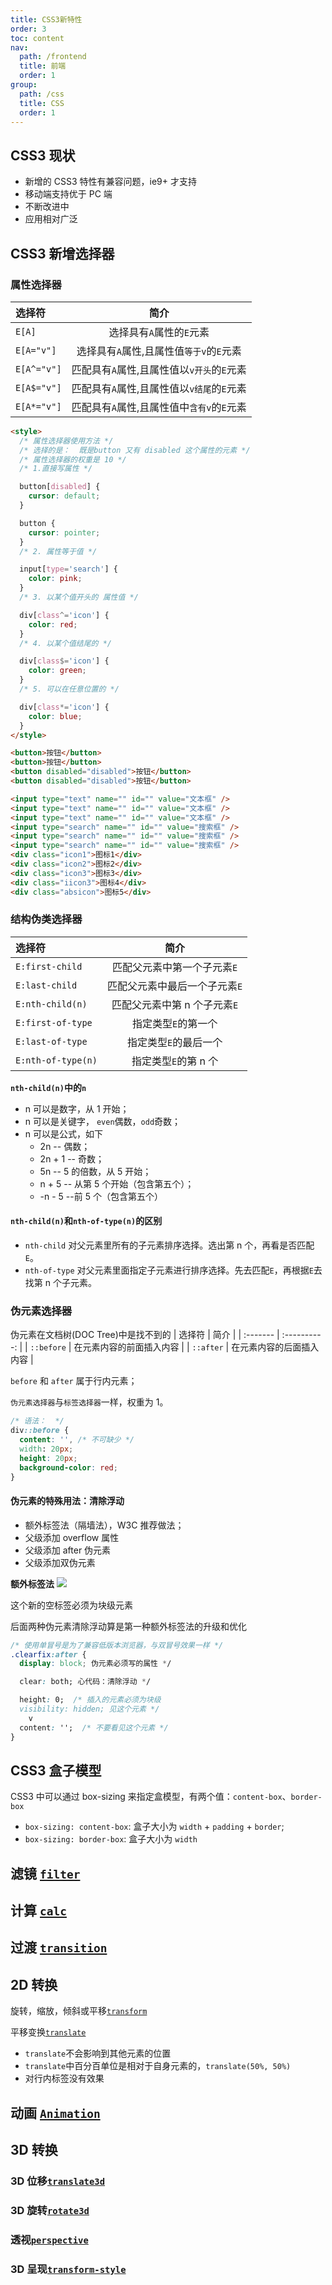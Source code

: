 ```yaml
---
title: CSS3新特性
order: 3
toc: content
nav:
  path: /frontend
  title: 前端
  order: 1
group:
  path: /css
  title: CSS
  order: 1
---
```


## CSS3 现状

- 新增的 CSS3 特性有兼容问题，ie9+ 才支持
- 移动端支持优于 PC 端
- 不断改进中
- 应用相对广泛

## CSS3 新增选择器

### 属性选择器

| 选择符      |                    简介                    |
| :---------- | :----------------------------------------: |
| `E[A]`      |          选择具有`A`属性的`E`元素          |
| `E[A="v"]`  |  选择具有`A`属性,且属性值`等于v`的`E`元素  |
| `E[A^="v"]` | 匹配具有`A`属性,且属性值以`v开头`的`E`元素 |
| `E[A$="v"]` | 匹配具有`A`属性,且属性值以`v结尾`的`E`元素 |
| `E[A*="v"]` | 匹配具有`A`属性,且属性值中`含有v`的`E`元素 |

```html
<style>
  /* 属性选择器使用方法 */
  /* 选择的是：  既是button 又有 disabled 这个属性的元素 */
  /* 属性选择器的权重是 10 */
  /* 1.直接写属性 */

  button[disabled] {
    cursor: default;
  }

  button {
    cursor: pointer;
  }
  /* 2. 属性等于值 */

  input[type='search'] {
    color: pink;
  }
  /* 3. 以某个值开头的 属性值 */

  div[class^='icon'] {
    color: red;
  }
  /* 4. 以某个值结尾的 */

  div[class$='icon'] {
    color: green;
  }
  /* 5. 可以在任意位置的 */

  div[class*='icon'] {
    color: blue;
  }
</style>

<button>按钮</button>
<button>按钮</button>
<button disabled="disabled">按钮</button>
<button disabled="disabled">按钮</button>

<input type="text" name="" id="" value="文本框" />
<input type="text" name="" id="" value="文本框" />
<input type="text" name="" id="" value="文本框" />
<input type="search" name="" id="" value="搜索框" />
<input type="search" name="" id="" value="搜索框" />
<input type="search" name="" id="" value="搜索框" />
<div class="icon1">图标1</div>
<div class="icon2">图标2</div>
<div class="icon3">图标3</div>
<div class="iicon3">图标4</div>
<div class="absicon">图标5</div>
```

### 结构伪类选择器

| 选择符             |             简介              |
| :----------------- | :---------------------------: |
| `E:first-child`    |  匹配父元素中第一个子元素`E`  |
| `E:last-child`     | 匹配父元素中最后一个子元素`E` |
| `E:nth-child(n)`   | 匹配父元素中第 n 个子元素`E`  |
| `E:first-of-type`  |      指定类型`E`的第一个      |
| `E:last-of-type`   |     指定类型`E`的最后一个     |
| `E:nth-of-type(n)` |     指定类型`E`的第 n 个      |

<Alert type="info">

**`nth-child(n)`中的`n`** <br>

- n 可以是数字，从 1 开始；
- n 可以是关键字， `even`偶数，`odd`奇数；
- n 可以是公式，如下
  - 2n -- 偶数；
  - 2n + 1 -- 奇数；
  - 5n -- 5 的倍数，从 5 开始；
  - n + 5 -- 从第 5 个开始（包含第五个）；
  - -n - 5 --前 5 个（包含第五个）

</Alert>

#### `nth-child(n)`和`nth-of-type(n)`的区别

- `nth-child` 对父元素里所有的子元素排序选择。选出第 n 个，再看是否匹配`E`。
- `nth-of-type` 对父元素里面指定子元素进行排序选择。先去匹配`E`，再根据`E`去找第 n 个子元素。

### 伪元素选择器

伪元素在文档树(DOC Tree)中是找不到的 | 选择符 | 简介 | | :------- | :----------: | | `::before` | 在元素内容的前面插入内容 | | `::after` | 在元素内容的后面插入内容 |

`before` 和 `after` 属于行内元素；

`伪元素选择器`与`标签选择器`一样，权重为 1。

```css
/* 语法：  */
div::before {
  content: '', /* 不可缺少 */
  width: 20px;
  height: 20px;
  background-color: red;
}
```

#### 伪元素的特殊用法：清除浮动

- 额外标签法（隔墙法），W3C 推荐做法；
- 父级添加 overflow 属性
- 父级添加 after 伪元素
- 父级添加双伪元素

**额外标签法** <img src="./assets/额外标签法.png" />

这个新的空标签必须为块级元素

后面两种伪元素清除浮动算是第一种额外标签法的升级和优化

```css
/* 使用单冒号是为了兼容低版本浏览器，与双冒号效果一样 */
.clearfix:after {
  display: block; 伪元素必须写的属性 */

  clear: both; 心代码：清除浮动 */

  height: 0;  /* 插入的元素必须为块级
  visibility: hidden; 见这个元素 */
    v
  content: '';  /* 不要看见这个元素 */
}
```

## CSS3 盒子模型

CSS3 中可以通过 box-sizing 来指定盒模型，有两个值：`content-box`、`border-box`

- `box-sizing: content-box`: 盒子大小为 `width` + `padding` + `border`;
- `box-sizing: border-box`: 盒子大小为 `width`

## 滤镜 [`filter`](https://developer.mozilla.org/zh-CN/docs/Web/CSS/filter)

## 计算 [`calc`](https://developer.mozilla.org/zh-CN/docs/Web/CSS/calc)

## 过渡 [`transition`](https://developer.mozilla.org/zh-CN/docs/Web/CSS/transition)

## 2D 转换

旋转，缩放，倾斜或平移[`transform`](https://developer.mozilla.org/zh-CN/docs/Web/CSS/transform)

平移变换[`translate`](https://developer.mozilla.org/zh-CN/docs/Web/CSS/translate)

<Alert type='warn'>

- `translate`不会影响到其他元素的位置
- `translate`中百分百单位是相对于自身元素的，`translate(50%, 50%)`
- 对行内标签没有效果 </Alert>

## 动画 [`Animation`](https://developer.mozilla.org/zh-CN/docs/Web/CSS/animation)

## 3D 转换

### 3D 位移[`translate3d`](https://developer.mozilla.org/zh-CN/docs/Web/CSS/transform-function/translate3d)

### 3D 旋转[`rotate3d`](https://developer.mozilla.org/zh-CN/docs/Web/CSS/transform-function/rotate3d)

### 透视[`perspective`](https://developer.mozilla.org/zh-CN/docs/Web/CSS/perspective)

### 3D 呈现[`transform-style`](https://developer.mozilla.org/zh-CN/docs/Web/CSS/transform-style)
